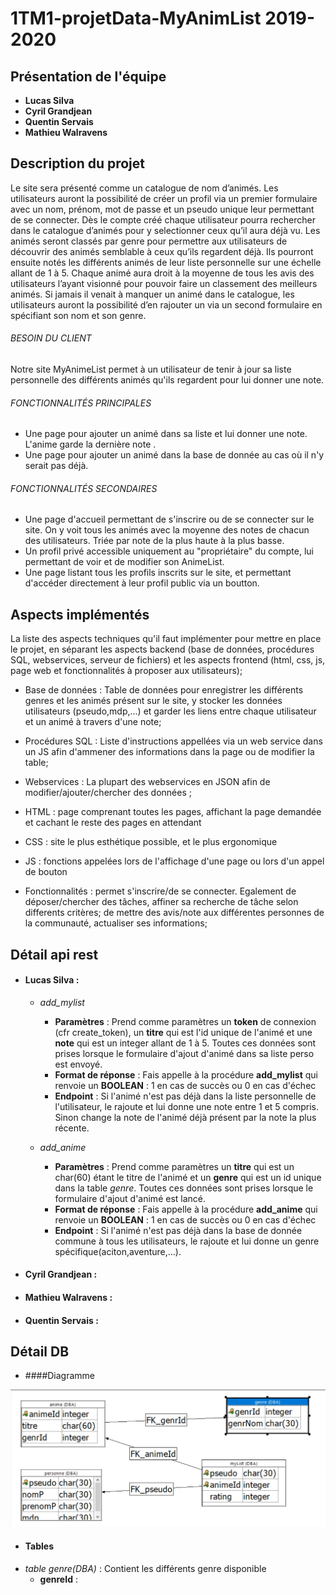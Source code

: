 # 1TM1-projetData-MyAnimList 2019-2020
## Présentation de l'équipe
 - **Lucas Silva** 
 - **Cyril Grandjean**
 - **Quentin Servais** 
 - **Mathieu Walravens**
## Description du projet
Le site sera présenté comme un catalogue de nom d’animés.
Les utilisateurs auront la possibilité de créer un profil via un premier formulaire avec un nom, prénom, mot de
passe et un pseudo unique leur permettant de se connecter.
Dès le compte créé chaque utilisateur pourra rechercher dans le catalogue d’animés pour y selectionner ceux qu’il
aura déjà vu.
Les animés seront classés par genre pour permettre aux utilisateurs de découvrir des animés semblable à ceux
qu’ils regardent déjà. Ils pourront ensuite notés les différents animés de leur liste personnelle sur une échelle allant
de 1 à 5.
Chaque animé aura droit à la moyenne de tous les avis des utilisateurs l’ayant visionné pour pouvoir faire un classement des meilleurs animés.
Si jamais il venait à manquer un animé dans le catalogue, les utilisateurs auront la possibilité d’en rajouter un via
un second formulaire en spécifiant son nom et son genre.
###### BESOIN DU CLIENT
  
Notre site MyAnimeList permet à un utilisateur de tenir à jour sa liste personnelle des différents animés qu'ils regardent pour lui donner une note.




###### FONCTIONNALITÉS PRINCIPALES
  - Une page pour ajouter un animé dans sa liste et lui donner une note. L'anime garde la dernière note .
  - Une page pour ajouter un animé dans la base de donnée au cas où il n'y serait pas déjà.
  
    

###### FONCTIONNALITÉS SECONDAIRES
    
  - Une page d'accueil permettant de s'inscrire ou de se connecter sur le site. On y voit tous les animés avec la moyenne des notes de chacun des utilisateurs. Triée par note de la plus haute à la plus basse.
  - Un profil privé accessible uniquement au "propriétaire" du compte, lui permettant de voir et de modifier son AnimeList.
  - Une page listant tous les profils inscrits sur le site, et permettant d'accéder directement à leur profil public via un boutton.
    

## Aspects implémentés
La liste des aspects techniques qu'il faut implémenter pour mettre en place le projet, en séparant les aspects backend (base de données, procédures SQL, webservices, serveur de fichiers) et les aspects frontend (html, css, js, page web et fonctionnalités à proposer aux utilisateurs);
  - Base de données : Table de données pour enregistrer les différents genres et les animés présent sur le site, y stocker les données utilisateurs (pseudo,mdp,...) et garder les liens entre chaque utilisateur et un animé à travers d'une note;
  - Procédures SQL : Liste d'instructions appellées via un web service dans un JS afin d'ammener des informations dans la page ou de modifier la table;
  - Webservices : La plupart des webservices en JSON afin de modifier/ajouter/chercher des données ;
  
  
  - HTML : page comprenant toutes les pages, affichant la page demandée et cachant le reste des pages en attendant 
  - CSS : site le plus esthétique possible, et le plus ergonomique 
  - JS : fonctions appelées lors de l'affichage d'une page ou lors d'un appel de bouton 
  - Fonctionnalités : permet s'inscrire/de se connecter. Egalement de déposer/chercher des tâches, affiner sa recherche de tâche selon differents critères; de mettre des avis/note aux différentes personnes de la communauté, actualiser ses informations; 

## Détail api rest

- #### **Lucas Silva** :
    - *add_mylist* 
      - **Paramètres** : Prend comme paramètres un **token** de connexion (cfr create_token), un **titre** qui est l'id unique de l'animé et une **note** qui est un integer allant de 1 à 5. Toutes ces données sont prises lorsque le formulaire d'ajout d'animé dans sa liste perso est envoyé.
      - **Format de réponse** : Fais appelle à la procédure **add_mylist** qui renvoie un **BOOLEAN** : 1 en cas de succès ou 0 en cas d'échec
      - **Endpoint** : Si l'animé n'est pas déjà dans la liste personnelle de l'utilisateur, le rajoute et lui donne une note entre 1 et 5 compris. Sinon change la note de l'animé déjà présent par la note la plus récente.
    
    - *add_anime* 
      - **Paramètres** : Prend comme paramètres un **titre** qui est un char(60) étant le titre de l'animé et un **genre** qui est un id unique dans la table *genre*. Toutes ces données sont prises lorsque le formulaire d'ajout d'animé est lancé.
      - **Format de réponse** : Fais appelle à la procédure **add_anime** qui renvoie un **BOOLEAN** : 1 en cas de succès ou 0 en cas d'échec
      - **Endpoint** : Si l'animé n'est pas déjà dans la base de donnée commune à tous les utilisateurs, le rajoute et lui donne un genre spécifique(aciton,aventure,...).          
 
- #### **Cyril Grandjean** :
    
- #### **Mathieu Walravens** :
 
- #### **Quentin Servais** :

## Détail DB

- ####Diagramme 
 
![](utile/images/diagramme_LI.jpg)

- #### Tables
- *table genre(DBA)* : Contient les différents genre disponible
    - **genreId** : 
   

